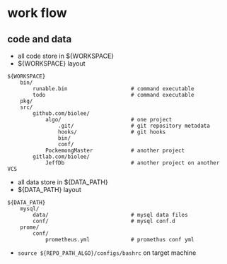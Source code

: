 # work flow

## code and data

- all code store in ${WORKSPACE}
- ${WORKSPACE} layout
```
${WORKSPACE}
	bin/
	    runable.bin                    # command executable
	    todo                           # command executable
	pkg/
	src/
	    github.com/biolee/
	        algo/                      # one project
	            .git/                  # git repository metadata
	            hooks/                 # git hooks
	            bin/
	            conf/
	        PockemongMaster            # another project
	    gitlab.com/biolee/
	        JeffDb                     # another project on another VCS
```
- all data store in ${DATA_PATH}
- ${DATA_PATH} layout
```
${DATA_PATH}
	mysql/
		data/                          # mysql data files 
		conf/                          # mysql conf.d
	prome/
		conf/
			prometheus.yml             # promethus conf yml
```
- `source ${REPO_PATH_ALGO}/configs/bashrc` on target machine
